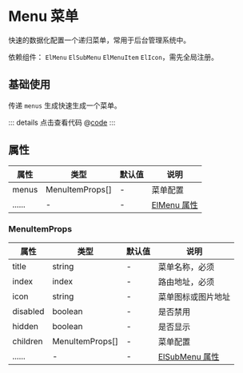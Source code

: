 # Menu 菜单

快速的数据化配置一个递归菜单，常用于后台管理系统中。

依赖组件： `ElMenu` `ElSubMenu` `ElMenuItem` `ElIcon`，需先全局注册。

## 基础使用

传递 `menus` 生成快速生成一个菜单。

<ClientOnly><menuBase/></ClientOnly>

::: details 点击查看代码
@[code](@example/menuBase.vue)
:::

## 属性

| 属性 | 类型  | 默认值 | 说明  
| --- | ---   | ---   | --- 
| menus | MenuItemProps[] | - | 菜单配置
| ...... | -  | - | [ElMenu 属性](https://element-plus.gitee.io/zh-CN/component/menu.html#menu-%E5%B1%9E%E6%80%A7)

### MenuItemProps

| 属性 | 类型  | 默认值 | 说明  
| --- | ---   | ---   | --- 
| title | string | - | 菜单名称，必须
| index  | index | - | 路由地址，必须
| icon  | string | - | 菜单图标或图片地址
| disabled | boolean | - | 是否禁用
| hidden | boolean | - | 是否显示
| children | MenuItemProps[] | - | 菜单配置
| ...... | -  | - | [ElSubMenu 属性](https://element-plus.gitee.io/zh-CN/component/menu.html#submenu-%E5%B1%9E%E6%80%A7)
